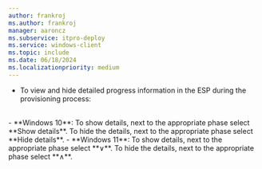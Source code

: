 ```yaml
---
author: frankroj
ms.author: frankroj
manager: aaroncz
ms.subservice: itpro-deploy
ms.service: windows-client
ms.topic: include
ms.date: 06/18/2024
ms.localizationpriority: medium
---
```


<!-- This file is shared by the following articles:

pre-provisioning\azure-ad-join-technician-flow.md
pre-provisioning\azure-ad-join-user-flow.md
pre-provisioning\hybrid-azure-ad-join-technician-flow.md
pre-provisioning\hybrid-azure-ad-join-user-flow.md
self-deploying\self-deploying-deploy-device.md
user-driven\azure-ad-join-deploy-device.md
user-driven\hybrid-azure-ad-join-deploy-device.md

Headings are driven by article context. -->

- To view and hide detailed progress information in the ESP during the provisioning process:<br>
<br>
  - **Windows 10**: To show details, next to the appropriate phase select **Show details**. To hide the details, next to the appropriate phase select **Hide details**.
  - **Windows 11**: To show details, next to the appropriate phase select **∨**. To hide the details, next to the appropriate phase select **∧**.
